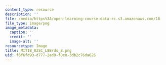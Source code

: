 ```yaml
---
content_type: resource
description: ''
file: /media/https%3A/open-learning-course-data-rc.s3.amazonaws.com/18-02sc-multivariable-calculus-fall-2010/f6f6fd93d7772ed0f8c03db2c76da626_MIT18_02SC_L8Brds_8.png
file_type: image/png
image_metadata:
  caption: ''
  credit: ''
  image-alt: ''
resourcetype: Image
title: MIT18_02SC_L8Brds_8.png
uid: f6f6fd93-d777-2ed0-f8c0-3db2c76da626
---
```

